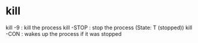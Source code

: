 # kill

kill -9 <pid>		: kill the process
kill -STOP <pid>	: stop the process (State: T (stopped))
kill -CON <pid>		: wakes up the process if it was stopped
